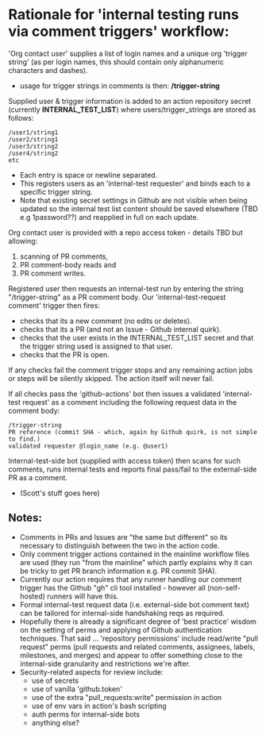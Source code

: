 # Rationale for 'internal testing runs via comment triggers' workflow:

'Org contact user' supplies a list of login names and a unique org 'trigger string' (as per login names, this should contain only alphanumeric characters and dashes).
- usage for trigger strings in comments is then: **/trigger-string**

Supplied user & trigger information is added to an action repository secret (currently **INTERNAL_TEST_LIST**) where users/trigger_strings are stored as follows:

    /user1/string1
    /user2/string1
    /user3/string2
    /user4/string2
    etc

- Each entry is space or newline separated.
- This registers users as an 'internal-test requester' and binds each to a specific trigger string.
- Note that existing secret settings in Github are not visible when being updated so the internal test list content should be saved elsewhere (TBD e.g 1password??) and reapplied in full on each update.

Org contact user is provided with a repo access token - details TBD but allowing:
1. scanning of PR comments, 
2. PR comment-body reads and 
3. PR comment writes.

Registered user then requests an internal-test run by entering the string "/trigger-string" as a PR comment body.
Our 'internal-test-request comment' trigger then fires:
- checks that its a new comment (no edits or deletes).
- checks that its a PR (and not an Issue - Github internal quirk).
- checks that the user exists in the INTERNAL_TEST_LIST secret and that the trigger string used is assigned to that user.
- checks that the PR is open.

If any checks fail the comment trigger stops and any remaining action jobs or steps will be silently skipped. The action itself will never fail.

If all checks pass the 'github-actions' bot then issues a validated 'internal-test request' as a comment including the following request data in the comment body:

    /trigger-string
    PR reference (commit SHA - which, again by Github quirk, is not simple to find.)
    validated requester @login_name (e.g. @user1)

Internal-test-side bot (supplied with access token) then scans for such comments, runs internal tests and reports final pass/fail to the external-side PR as a comment.
- (Scott's stuff goes here)

## Notes:

- Comments in PRs and Issues are "the same but different" so its necessary to distinguish between the two in the action code.
- Only comment trigger actions contained in the mainline workflow files are used (they run "from the mainline" which partly explains why it can be tricky to get PR branch information e.g. PR commit SHA).
- Currently our action requires that any runner handling our comment trigger has the Github "gh" cli tool installed - however all (non-self-hosted) runners will have this.
- Formal internal-test request data (i.e. external-side bot comment text) can be tailored for internal-side handshaking reqs as required.
- Hopefully there is already a significant degree of 'best practice' wisdom on the setting of perms and applying of Github authentication techniques. That said ... 'repository permissions' include read/write "pull request" perms (pull requests and related comments, assignees, labels, milestones, and merges) and appear to offer something close to the internal-side granularity and restrictions we're after.
- Security-related aspects for review include:
  - use of secrets
  - use of vanilla 'github.token'
  - use of the extra "pull_requests:write" permission in action
  - use of env vars in action's bash scripting
  - auth perms for internal-side bots
  - anything else?
